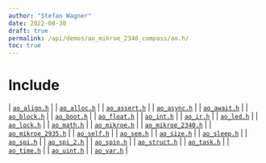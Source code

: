 ```yaml
---
author: "Stefan Wagner"
date: 2022-08-30
draft: true
permalink: /api/demos/ao_mikroe_2340_compass/ao.h/
toc: true
---
```


# Include

| [`ao_align.h`](../../src/ao/ao_align.h.md) |
| [`ao_alloc.h`](../ao_mikroe_2340/ao_alloc.h.md) |
| [`ao_assert.h`](../../src/ao/ao_assert.h.md) |
| [`ao_async.h`](../../src/ao_sys/ao_async.h.md) |
| [`ao_await.h`](../../src/ao_sys/ao_await.h.md) |
| [`ao_block.h`](../../src/ao_sys/ao_block.h.md) |
| [`ao_boot.h`](../ao_mikroe_2340/ao_boot.h.md) |
| [`ao_float.h`](../../src/ao_sys_xc32_pic32/ao_float.h.md) |
| [`ao_int.h`](../../src/ao_sys_xc32_pic32/ao_int.h.md) |
| [`ao_ir.h`](../../src/ao_sys_xc32_pic32mz_ef/ao_ir.h.md) |
| [`ao_led.h`](../ao_mikroe_2340/ao_led.h.md) |
| [`ao_lock.h`](../../src/ao_sys_xc32_pic32/ao_lock.h.md) |
| [`ao_math.h`](../../src/ao/ao_math.h.md) |
| [`ao_mikroe.h`](../ao_mikroe_2340/ao_mikroe.h.md) |
| [`ao_mikroe_2340.h`](../ao_mikroe_2340/ao_mikroe_2340.h.md) |
| [`ao_mikroe_2935.h`](ao_mikroe_2935.h.md) |
| [`ao_self.h`](../../src/ao_sys/ao_self.h.md) |
| [`ao_sem.h`](../../src/ao_sys/ao_sem.h.md) |
| [`ao_size.h`](../../src/ao_sys_xc32_pic32/ao_size.h.md) |
| [`ao_sleep.h`](../../src/ao_sys/ao_sleep.h.md) |
| [`ao_spi.h`](../../src/ao_sys_xc32_pic32mz_ef/ao_spi.h.md) |
| [`ao_spi_2.h`](../ao_mikroe_2340/ao_spi_2.h.md) |
| [`ao_spin.h`](../../src/ao_sys/ao_spin.h.md) |
| [`ao_struct.h`](../../src/ao/ao_struct.h.md) |
| [`ao_task.h`](../../src/ao_sys_xc32_pic32mz/ao_task.h.md) |
| [`ao_time.h`](../../src/ao_sys/ao_time.h.md) |
| [`ao_uint.h`](../../src/ao_sys_xc32_pic32/ao_uint.h.md) |
| [`ao_var.h`](../../src/ao/ao_var.h.md) |
